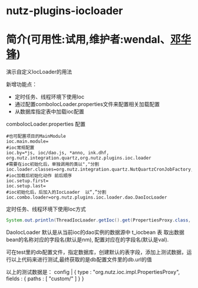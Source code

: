nutz-plugins-iocloader
==================================

简介(可用性:试用,维护者:wendal、[邓华锋](http://dhf.ink))
==================================

演示自定义IocLoader的用法

新增功能点：
* 定时任务、线程环境下使用Ioc
* 通过配置comboIocLoader.properties文件来配置相关加载配置
* 从数据库指定表中加载ioc配置

comboIocLoader.properties 配置
```Shell
#也可配置项目的MainModule
ioc.main.module=
#ioc常规配置
ioc.by=*js, ioc/dao.js, *anno, ink.dhf, org.nutz.integration.quartz,org.nutz.plugins.ioc.loader
#需要在ioc初始化后，单独调用的类以","分割
ioc.loader.classes=org.nutz.integration.quartz.NutQuartzCronJobFactory,org.nutz.plugins.ioc.loader.TestIocBean1
#ioc加载后初始化动作 前后顺序
ioc.setup.first=
ioc.setup.last=
#ioc初始化后，后加入的IocLoader  以“,”分割
ioc.combo.loader=org.nutz.plugins.ioc.loader.dao.DaoIocLoader
```


定时任务、线程环境下使用Ioc方式
```Java
System.out.println(ThreadIocLoader.getIoc().get(PropertiesProxy.class, "config").get("db.url"));
```

DaoIocLoader 默认是从当前ioc的dao实例的数据源中 t_iocbean 表 取出数据  bean的名称对应的字段名(默认是nm),
  配置对应在的字段名(默认是val). 

 可在test里的db配置文件，指定数据库，创建默认的表字段，添加上测试数据，运行以上代码来进行测试,最终获取的是db配置文件里的db.url的值

 以上的测试数据是：
 config | {
		type : "org.nutz.ioc.impl.PropertiesProxy",
		fields : {
			paths : [ "custom/" ]
		}
	}